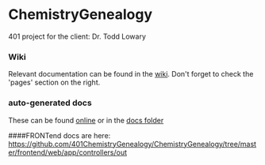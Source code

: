 # ChemistryGenealogy
401 project for the client: Dr. Todd Lowary

### Wiki 

Relevant documentation can be found in the [wiki](https://github.com/401ChemistryGenealogy/ChemistryGenealogy/wiki). Don't forget to check the 'pages' section on the right. 

### auto-generated docs 

These can be found [online](http://401chemistrygenealogy.github.io/) or in the [docs folder](https://github.com/401ChemistryGenealogy/ChemistryGenealogy/tree/master/backend/doc)


####FRONTend docs are here:
https://github.com/401ChemistryGenealogy/ChemistryGenealogy/tree/master/frontend/web/app/controllers/out
